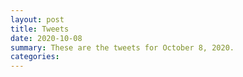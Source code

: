```yaml
---
layout: post
title: Tweets
date: 2020-10-08
summary: These are the tweets for October 8, 2020.
categories:
---
```


